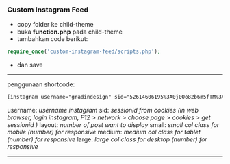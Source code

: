 ### Custom Instagram Feed
- copy  folder ke child-theme
- buka **function.php** pada child-theme
- tambahkan code berikut:
```php
require_once('custom-instagram-feed/scripts.php');
```
- dan save
---
penggunaan shortcode:
```html
[instagram username="gradindesign" sid="52614606195%3A0j0Oo82b6m5fTM%3A12" layout="6" small="6" meidum="4" large="4"]
```
username: _username instagram_
sid: _sessionid from cookies (in web browser, login instagram, F12 > network > choose page > cookies > get sessionid )_
layout: _number of post want to display_
small: _small col class for mobile (number) for responsive_
medium: _medium col class for tablet (number) for responsive_
large: _large col class for desktop (number) for responsive_
___